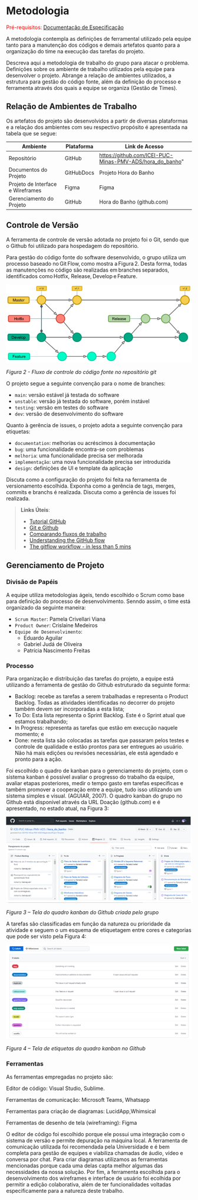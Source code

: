 
# Metodologia

<span style="color:red">Pré-requisitos: <a href="2-Especificação do Projeto.md"> Documentação de Especificação</a></span>

A metodologia contempla as definições de ferramental utilizado pela equipe tanto para a manutenção dos códigos e demais artefatos quanto para a organização do time na execução das tarefas do projeto.

Descreva aqui a metodologia de trabalho do grupo para atacar o problema. Definições sobre os ambiente de trabalho utilizados pela equipe para desenvolver o projeto. Abrange a relação de ambientes utilizados, a estrutura para gestão do código fonte, além da definição do processo e ferramenta através dos quais a equipe se organiza (Gestão de Times).

## Relação de Ambientes de Trabalho

Os artefatos do projeto são desenvolvidos a partir de diversas plataformas e a relação dos ambientes com seu respectivo propósito é apresentada na tabela que se segue:

|Ambiente |Plataforma | Link de Acesso|
|---|---|---|
|Repositório| GitHub| https://github.com/ICEI-PUC-Minas-PMV-ADS/hora_do_banho"| 
|Documentos do Projeto| GitHubDocs | Projeto Hora do Banho|
|Projeto de Interface e Wireframes| Figma| Figma|
|Gerenciamento do Projeto| GitHub| Hora do Banho (github.com)|

## Controle de Versão

A ferramenta de controle de versão adotada no projeto foi o Git, sendo que o Github foi utilizado para hospedagem do repositório.

Para gestão do código fonte do software desenvolvido, o grupo utiliza um processo baseado no Git Flow, como mostra a Figura 2. Desta forma, todas as manutenções no código são realizadas em branches separados, identificados como Hotfix, Release, Develop e Feature.  

<img src="https://github.com/ICEI-PUC-Minas-PMV-ADS/hora_do_banho/blob/main/docs/img/gitFlow.png">

*Figura 2 - Fluxo de controle do código fonte no repositório git*

O projeto segue a seguinte convenção  para o nome de branches:

- `main`: versão estável já testada do software
- `unstable`: versão já testada do software, porém instável
- `testing`: versão em testes do software
- `dev`: versão de desenvolvimento do software

Quanto à gerência de issues, o projeto adota a seguinte convenção para
etiquetas:

- `documentation`: melhorias ou acréscimos à documentação
- `bug`: uma funcionalidade encontra-se com problemas
- `melhoria`: uma funcionalidade precisa ser melhorada
- `implementação`: uma nova funcionalidade precisa ser introduzida
- `design`: definições de UI e template da aplicação

Discuta como a configuração do projeto foi feita na ferramenta de versionamento escolhida. Exponha como a gerência de tags, merges, commits e branchs é realizada. Discuta como a gerência de issues foi realizada.

> **Links Úteis**:
> - [Tutorial GitHub](https://guides.github.com/activities/hello-world/)
> - [Git e Github](https://www.youtube.com/playlist?list=PLHz_AreHm4dm7ZULPAmadvNhH6vk9oNZA)
>  - [Comparando fluxos de trabalho](https://www.atlassian.com/br/git/tutorials/comparing-workflows)
> - [Understanding the GitHub flow](https://guides.github.com/introduction/flow/)
> - [The gitflow workflow - in less than 5 mins](https://www.youtube.com/watch?v=1SXpE08hvGs)

## Gerenciamento de Projeto

### Divisão de Papéis

A equipe utiliza metodologias ágeis, tendo escolhido o Scrum como base para definição do processo de desenvolvimento.
Senndo assim, o time está organizado da seguinte maneira:

- `Scrum Master`: Pamela Crivellari Viana
- `Product Owner`: Crislaine Medeiros
- `Equipe de Desenvolvimento`:
  - Eduardo Aguilar
  - Gabriel Judá de Oliveira
  - Patrícia Nascimento Freitas

### Processo

Para organização e distribuição das tarefas do projeto, a equipe está utilizando a ferramenta de gestão do Github estruturado da seguinte forma:

- Backlog: recebe as tarefas a serem trabalhadas e representa o Product Backlog. Todas as atividades identificadas no decorrer do projeto também devem ser incorporadas a esta lista;
- To Do: Esta lista representa o Sprint Backlog. Este é o Sprint atual que estamos trabalhando;
- In Progress: representa as tarefas que estão em execução naquele momento; e
- Done: nesta lista são colocadas as tarefas que passaram pelos testes e controle de qualidade e estão prontos para ser entregues ao usuário. Não há mais edições ou revisões necessárias, ele está agendado e pronto para a ação.

Foi escolhido o quadro de kanban para o gerenciamento do projeto, com o sistema kanban é possível avaliar o progresso do trabalho da equipe, avaliar etapas posteriores, medir o tempo gasto em tarefas especificas e também promover a cooperação entre a equipe, tudo isso utilizando um sistema simples e visual. (AGUIAR, 2007). O quadro kanban do grupo no Github está disponível através da URL Doação (github.com) e é apresentado, no estado atual, na Figura 3:

<img src="https://github.com/ICEI-PUC-Minas-PMV-ADS/hora_do_banho/blob/main/docs/img/kanban.png">

*Figura 3 – Tela do quadro kanban do Github criada pelo grupo*

A tarefas são classificadas em função da natureza ou prioridade da atividade e seguem o um esquema de etiquetagem entre cores e categorias que pode ser visto pela Figura 4:

<img src="https://github.com/ICEI-PUC-Minas-PMV-ADS/hora_do_banho/blob/main/docs/img/labels.png">

*Figura 4 – Tela de etiquetas do quadro kanban no Github*

### Ferramentas

As ferramentas empregadas no projeto são:

<p>Editor de código: Visual Studio, Sublime.</p>
<p>Ferramentas de comunicação: Microsoft Teams, Whatsapp</p>
<p>Ferramentas para criação de diagramas: LucidApp,Whimsical</p>
<p>Ferramentas de desenho de tela (wireframing): Figma</p>

O editor de código foi escolhido porque ele possui uma integração com o sistema de versão e permite depuração na máquina local. A ferramenta de comunicação utilizada foi recomendada pela Universidade e é bem completa para gestão de equipes e viabiliza chamadas de áudio, vídeo e conversa por chat. Para criar diagramas utilizamos as ferramentas mencionadas porque cada uma delas capta melhor algumas das necessidades da nossa solução. Por fim, a ferramenta escolhida para o desenvolvimento dos wireframes e interface de usuário foi ecolhida por permitir a edição colaborativa, além de ter funcionalidades voltadas especificamente para a natureza deste trabalho.
 
